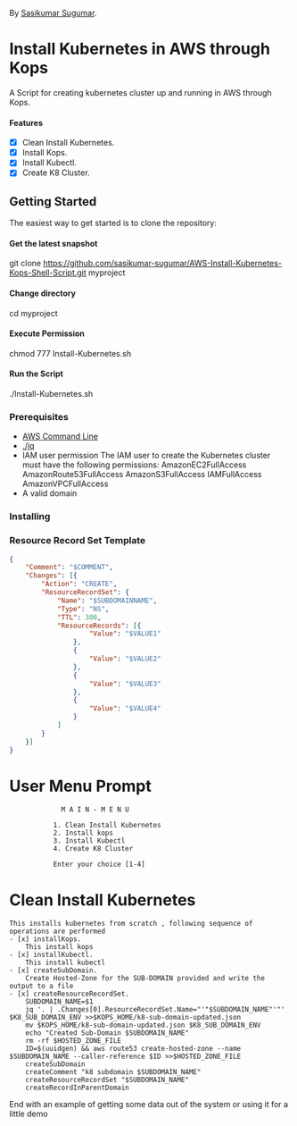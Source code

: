 <!-- If you'd like to use a logo instead uncomment this code and remove the text above this line

  ![Logo](URL to logo img file goes here)

-->

By [Sasikumar Sugumar](http://sasikumarsugumar.io/).

# Install Kubernetes in AWS through Kops

A Script for creating kubernetes cluster up and running in AWS through Kops.

#### Features

- [x] Clean Install Kubernetes.
- [x] Install Kops.
- [x] Install Kubectl.
- [x] Create K8 Cluster.

## Getting Started

The easiest way to get started is to clone the repository:

#### Get the latest snapshot
git clone https://github.com/sasikumar-sugumar/AWS-Install-Kubernetes-Kops-Shell-Script.git myproject

#### Change directory
cd myproject

#### Execute Permission
chmod 777 Install-Kubernetes.sh

#### Run the Script
./Install-Kubernetes.sh


### Prerequisites

- [AWS Command Line](https://aws.amazon.com/cli/)
- [./jq](https://stedolan.github.io/jq/)
- IAM user permission
    The IAM user to create the Kubernetes cluster must have the following permissions:
    AmazonEC2FullAccess
    AmazonRoute53FullAccess
    AmazonS3FullAccess
    IAMFullAccess
    AmazonVPCFullAccess
- A valid domain 

### Installing

### Resource Record Set Template

```k8-sub-domian.json
{
    "Comment": "$COMMENT",
    "Changes": [{
        "Action": "CREATE",
        "ResourceRecordSet": {
            "Name": "$SUBDOMAINNAME",
            "Type": "NS",
            "TTL": 300,
            "ResourceRecords": [{
                    "Value": "$VALUE1"
                },
                {
                    "Value": "$VALUE2"
                },
                {
                    "Value": "$VALUE3"
                },
                {
                    "Value": "$VALUE4"
                }
            ]
        }
    }]
}
```

# User Menu Prompt

                 M A I N - M E N U

               1. Clean Install Kubernetes
               2. Install kops
               3. Install Kubectl
               4. Create K8 Cluster

               Enter your choice [1-4]

# Clean Install Kubernetes
    This installs kubernetes from scratch , following sequence of operations are performed
    - [x] installKops.
        This install kops
    - [x] installKubectl.
        This install kubectl
    - [x] createSubDomain.
        Create Hosted-Zone for the SUB-DOMAIN provided and write the output to a file
    - [x] createResourceRecordSet.
        SUBDOMAIN_NAME=$1
	    jq '. | .Changes[0].ResourceRecordSet.Name="'"$SUBDOMAIN_NAME"'"' $K8_SUB_DOMAIN_ENV >>$KOPS_HOME/k8-sub-domain-updated.json
	    mv $KOPS_HOME/k8-sub-domain-updated.json $K8_SUB_DOMAIN_ENV
	    echo "Created Sub-Domain $SUBDOMAIN_NAME"
        rm -rf $HOSTED_ZONE_FILE
	    ID=$(uuidgen) && aws route53 create-hosted-zone --name $SUBDOMAIN_NAME --caller-reference $ID >>$HOSTED_ZONE_FILE
		createSubDomain
		createComment "k8 subdomain $SUBDOMAIN_NAME"
		createResourceRecordSet "$SUBDOMAIN_NAME"
		createRecordInParentDomain


End with an example of getting some data out of the system or using it for a little demo

